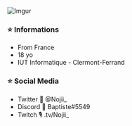 ![Imgur](https://i.imgur.com/cLWuXp0.png?1)

### ⭐️ Informations 
- From France
- 18 yo
- IUT Informatique - Clermont-Ferrand

### ⭐️ Social Media
- Twitter 🐤 @Nojii_
- Discord 📄 Baptiste#5549
- Twitch 🎙️ .tv/Nojii_
